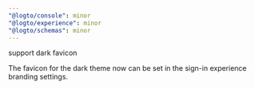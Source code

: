 ```yaml
---
"@logto/console": minor
"@logto/experience": minor
"@logto/schemas": minor
---
```


support dark favicon

The favicon for the dark theme now can be set in the sign-in experience branding settings.
